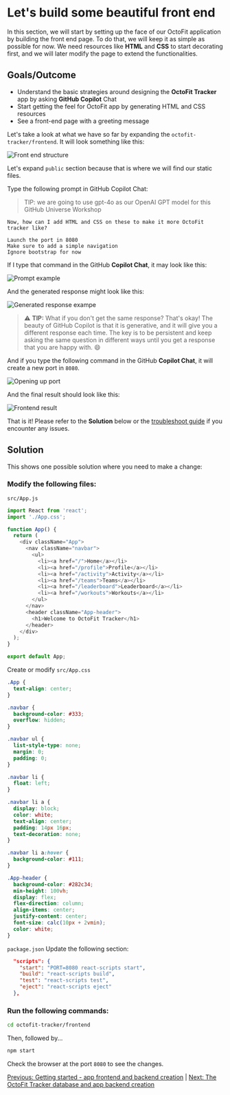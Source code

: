 # Let's build some beautiful front end

In this section, we will start by setting up the face of our OctoFit application by building the front end page. To do that, we will keep it as simple as possible for now. We need resources like **HTML** and **CSS** to start decorating first, and we will later modify the page to extend the functionalities.

## Goals/Outcome

- Understand the basic strategies around designing the **OctoFit Tracker** app by asking **GitHub Copilot** Chat
- Start getting the feel for OctoFit app by generating HTML and CSS resources
- See a front-end page with a greeting message

Let's take a look at what we have so far by expanding the `octofit-tracker/frontend`. It will look something like this:

![Front end structure](./4_1_FrontEndStructure.jpg)

Let's expand `public` section because that is where we will find our static files.

Type the following prompt in GitHub Copilot Chat:

> TIP: we are going to use gpt-4o as our OpenAI GPT model for this GitHub Universe Workshop

```text
Now, how can I add HTML and CSS on these to make it more OctoFit tracker like?

Launch the port in 8080
Make sure to add a simple navigation
Ignore bootstrap for now
```

If I type that command in the GitHub **Copilot Chat**, it may look like this:

![Prompt example](./4_2_PromptFrontEnd.jpg)

And the generated response might look like this:

![Generated response exampe](./4_3_GeneratedResponsePrompt.jpg)

> :warning: **TIP:** What if you don't get the same response? That's okay! The beauty of GitHub Copilot is that it is generative, and it will give you a different response each time. The key is to be persistent and keep asking the same question in different ways until you get a response that you are happy with. :smile:

And if you type the following command in the GitHub **Copilot Chat**, it will create a new port in `8080`.

![Opening up port](./4_4_OpeningUpFrontend.jpg)

And the final result should look like this:

![Frontend result](./4_5_WebsiteFrontend.jpg)

That is it! Please refer to the **Solution** below or the [troubleshoot guide](../9_Troubleshooting/README.md) if you encounter any issues.

## Solution

This shows one possible solution where you need to make a change:

### Modify the following files:

`src/App.js`

```javascript
import React from 'react';
import './App.css';

function App() {
  return (
    <div className="App">
      <nav className="navbar">
        <ul>
          <li><a href="/">Home</a></li>
          <li><a href="/profile">Profile</a></li>
          <li><a href="/activity">Activity</a></li>
          <li><a href="/teams">Teams</a></li>
          <li><a href="/leaderboard">Leaderboard</a></li>
          <li><a href="/workouts">Workouts</a></li>
        </ul>
      </nav>
      <header className="App-header">
        <h1>Welcome to OctoFit Tracker</h1>
      </header>
    </div>
  );
}

export default App;
```

Create or modify `src/App.css`

```css
.App {
  text-align: center;
}

.navbar {
  background-color: #333;
  overflow: hidden;
}

.navbar ul {
  list-style-type: none;
  margin: 0;
  padding: 0;
}

.navbar li {
  float: left;
}

.navbar li a {
  display: block;
  color: white;
  text-align: center;
  padding: 14px 16px;
  text-decoration: none;
}

.navbar li a:hover {
  background-color: #111;
}

.App-header {
  background-color: #282c34;
  min-height: 100vh;
  display: flex;
  flex-direction: column;
  align-items: center;
  justify-content: center;
  font-size: calc(10px + 2vmin);
  color: white;
}
```


`package.json`
Update the following section:

```json
  "scripts": {
    "start": "PORT=8080 react-scripts start",
    "build": "react-scripts build",
    "test": "react-scripts test",
    "eject": "react-scripts eject"
  },
```

### Run the following commands:

```bash
cd octofit-tracker/frontend
```

Then, followed by...

```bash
npm start
```

Check the browser at the port `8080` to see the changes.

[Previous: Getting started - app frontend and backend creation](../3_GettingStarted/README.md) | [Next: The OctoFit Tracker database and app backend creation](../5_BackendSettings/README.md)